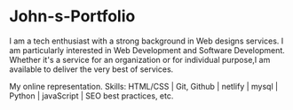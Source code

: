 # John-s-Portfolio
I am a tech enthusiast with a strong background in Web designs services. I am particularly
interested in Web Development and Software Development. Whether it's a service for an organization 
or for individual purpose,I am available to deliver the very best of services.

My online representation.
Skills: HTML/CSS |
Git, Github |
netlify |
mysql |
Python |
javaScript |
SEO best practices, etc.

